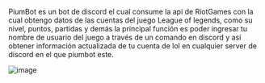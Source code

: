 PiumBot es un bot de discord el cual consume la api de RiotGames con la cual obtengo datos de las cuentas del juego League of legends, como su nivel, puntos, partidas y demás la principal función es poder ingresar tu nombre de usuario del juego
a través de un comando en discord y así obtener información actualizada de tu cuenta de lol en cualquier server de discord en el que piumbot este.

![image](https://github.com/user-attachments/assets/d54cac60-2b50-4a8f-af37-1b3f7281497a)
